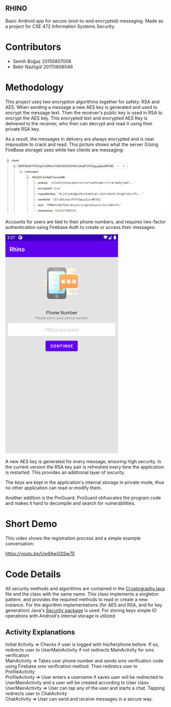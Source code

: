 ## RHINO
Basic Android app for secure (end-to-end encrypted) messaging.
Made as a project for CSE 472 Information Systems Security.


# Contributors

- Semih Boğaz     20150807006
- Bekir Nazlıgül  20170808046

# Methodology

This project uses two encryption algorithms together for safety: RSA and AES. When sending a message a new AES key is generated and used to encrypt the message text. Then the receiver's public key is used in RSA to encrypt the AES key. This encrypted text and encrypted AES Key is delivered to the receiver, who then can decrypt and read it using their private RSA key.

As a result, the messages in delivery are always encrypted and is near impossible to crack and read. This picture shows what the server (Using FireBase storage) sees while two clients are messaging:

![Server's view of a message](https://github.com/SemihBogaz/rhino/blob/master/example.png)

Accounts for users are tied to their phone numbers, and requires two-factor authentication using Firebase Auth to create or access their messages:

![Two Factor Auth](https://github.com/SemihBogaz/rhino/blob/master/2fa.png)

A new AES key is generated for every message, ensuring high security. In the current version the RSA key pair is refreshed every time the application is restarted. This provides an additional layer of security.

The keys are kept in the application's internal storage in private mode, thus no other application can read or modify them. 

Another addition is the ProGuard. ProGuard obfuscates the program code and makes it hard to decompile and search for vulnerabilities.

# Short Demo

This video shows the registration process and a simple example conversation:

https://youtu.be/Uw9AwGSSw7E

# Code Details

All security methods and algorithms are contained in the [Cryptography.java](https://github.com/SemihBogaz/rhino/blob/master/app/src/main/java/com/infosec/rhino/Security/Cryptography.java) file and the class with the same name. This class implements a singleton pattern, and provides the required methods to read or create a new instance. For the algorithm implementations (for AES and RSA, and for key generation) Java's [Security package](https://docs.oracle.com/javase/7/docs/api/java/security/package-summary.html) is used. For storing keys simple IO operations with Android's internal storage is utilized. 


## Activity Explanations

Initial Activity => Checks if user is logged with his/herphone before. If so, redirects user to UserMainActivity if not redirects MainActivity for sms verification <br/>
MainActivity => Takes user phone number and sends sms verification code using Firebase sms verification method. Then rediretcs user to ProfileActivity <br/>
ProfileActivity => User enters a username if saves user will be redirected to UserMainActivity and a user will be created according to User class <br/>
UserMainActivity => User can tap any of the user and starts a chat. Tapping redirects user to ChatActivity <br/>
ChatActivity => User can send and receive messages in a secure way.

